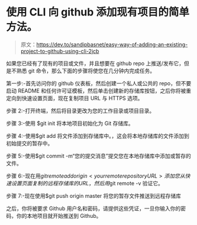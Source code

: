 # 使用 CLI 向 github 添加现有项目的简单方法。

> 原文：<https://dev.to/sandipbasnet/easy-way-of-adding-an-existing-project-to-github-using-cli-2jcb>

如果您已经有了现有的项目或文件，并且想要在 github repo 上推送/发布它，但是不熟悉 git 命令，那么下面的步骤将使您在几分钟内完成任务。

第一步:-首先访问你的 github 仪表板，然后创建一个私人或公共的 repo，但不要启动 README 和任何许可证模板，然后单击创建新的存储库按钮，之后你将被重定向到快速设置页面，现在复制项目 URL 与 HTTPS 选项。

步骤 2:-打开终端，然后将目录更改为您的工作目录或项目目录。

步骤 3:-使用
$git init 将本地项目初始化为 Git 存储库。

步骤 4:-使用$git add 将文件添加到存储库中。，这会将本地存储库的文件添加到初始提交的暂存中。

步骤 5:-使用$git commit -m“您的提交消息”提交您在本地存储库中添加或暂存的文件。

步骤 6:-现在用$git remote add origin < your remote repository URL>添加您从快速设置页面复制的远程存储库的 URL，然后用$git remote -v 验证它。

步骤 7:-现在使用$git push origin master 将您的暂存文件推送到远程存储库

之后，你将被要求 Github 用户名和密码，请提供这些凭证，一旦你输入你的密码，你的本地项目就开始推送到 Github。